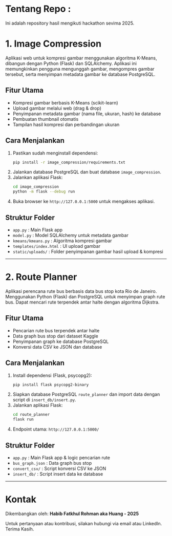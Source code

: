 # Tentang Repo :
Ini adalah repository hasil mengikuti hackathon sevima 2025.

# 1. Image Compression

Aplikasi web untuk kompresi gambar menggunakan algoritma K-Means, dibangun dengan Python (Flask) dan SQLAlchemy. Aplikasi ini memungkinkan pengguna mengunggah gambar, mengompres gambar tersebut, serta menyimpan metadata gambar ke database PostgreSQL.

## Fitur Utama

- Kompresi gambar berbasis K-Means (scikit-learn)
- Upload gambar melalui web (drag & drop)
- Penyimpanan metadata gambar (nama file, ukuran, hash) ke database
- Pembuatan thumbnail otomatis
- Tampilan hasil kompresi dan perbandingan ukuran

## Cara Menjalankan

1. Pastikan sudah menginstall dependensi:
   ```bash
   pip install -r image_compression/requirements.txt
   ```
2. Jalankan database PostgreSQL dan buat database `image_compression`.
3. Jalankan aplikasi Flask:
   ```bash
   cd image_compression
   python -m flask --debug run
   ```
4. Buka browser ke `http://127.0.0.1:5000` untuk mengakses aplikasi.

## Struktur Folder

- `app.py` : Main Flask app
- `model.py` : Model SQLAlchemy untuk metadata gambar
- `kmeans/kmeans.py` : Algoritma kompresi gambar
- `templates/index.html` : UI upload gambar
- `static/uploads/` : Folder penyimpanan gambar hasil upload & kompresi

---

# 2. Route Planner

Aplikasi perencana rute bus berbasis data bus stop kota Rio de Janeiro. Menggunakan Python (Flask) dan PostgreSQL untuk menyimpan graph rute bus. Dapat mencari rute terpendek antar halte dengan algoritma Dijkstra.

## Fitur Utama

- Pencarian rute bus terpendek antar halte
- Data graph bus stop dari dataset Kaggle
- Penyimpanan graph ke database PostgreSQL
- Konversi data CSV ke JSON dan database

## Cara Menjalankan

1. Install dependensi (Flask, psycopg2):
   ```bash
   pip install flask psycopg2-binary
   ```
2. Siapkan database PostgreSQL `route_planner` dan import data dengan script di `insert_db/insert.py`.
3. Jalankan aplikasi Flask:
   ```bash
   cd route_planner
   flask run
   ```
4. Endpoint utama: `http://127.0.0.1:5000/`

## Struktur Folder

- `app.py` : Main Flask app & logic pencarian rute
- `bus_graph.json` : Data graph bus stop
- `convert_csv/` : Script konversi CSV ke JSON
- `insert_db/` : Script insert data ke database

---

# Kontak

Dikembangkan oleh: **Habib Fatkhul Rohman aka Huang - 2025**

Untuk pertanyaan atau kontribusi, silakan hubungi via email atau LinkedIn. Terima Kasih.
